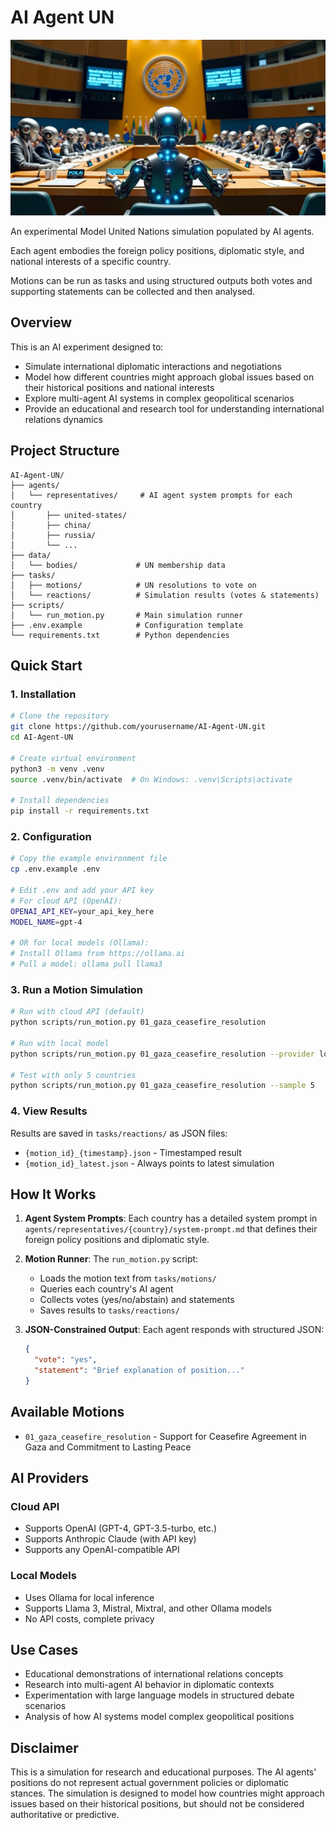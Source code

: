 # AI Agent UN
![alt text](images/banner.jpg)


An experimental Model United Nations simulation populated by AI agents. 

Each agent embodies the foreign policy positions, diplomatic style, and national interests of a specific country.

Motions can be run as tasks and using structured outputs both votes and supporting statements can be collected and then analysed.

## Overview

This is an AI experiment designed to:
- Simulate international diplomatic interactions and negotiations
- Model how different countries might approach global issues based on their historical positions and national interests
- Explore multi-agent AI systems in complex geopolitical scenarios
- Provide an educational and research tool for understanding international relations dynamics

## Project Structure

```
AI-Agent-UN/
├── agents/
│   └── representatives/     # AI agent system prompts for each country
│       ├── united-states/
│       ├── china/
│       ├── russia/
│       └── ...
├── data/
│   └── bodies/             # UN membership data
├── tasks/
│   ├── motions/            # UN resolutions to vote on
│   └── reactions/          # Simulation results (votes & statements)
├── scripts/
│   └── run_motion.py       # Main simulation runner
├── .env.example            # Configuration template
└── requirements.txt        # Python dependencies
```

## Quick Start

### 1. Installation

```bash
# Clone the repository
git clone https://github.com/yourusername/AI-Agent-UN.git
cd AI-Agent-UN

# Create virtual environment
python3 -m venv .venv
source .venv/bin/activate  # On Windows: .venv\Scripts\activate

# Install dependencies
pip install -r requirements.txt
```

### 2. Configuration

```bash
# Copy the example environment file
cp .env.example .env

# Edit .env and add your API key
# For cloud API (OpenAI):
OPENAI_API_KEY=your_api_key_here
MODEL_NAME=gpt-4

# OR for local models (Ollama):
# Install Ollama from https://ollama.ai
# Pull a model: ollama pull llama3
```

### 3. Run a Motion Simulation

```bash
# Run with cloud API (default)
python scripts/run_motion.py 01_gaza_ceasefire_resolution

# Run with local model
python scripts/run_motion.py 01_gaza_ceasefire_resolution --provider local

# Test with only 5 countries
python scripts/run_motion.py 01_gaza_ceasefire_resolution --sample 5
```

### 4. View Results

Results are saved in `tasks/reactions/` as JSON files:
- `{motion_id}_{timestamp}.json` - Timestamped result
- `{motion_id}_latest.json` - Always points to latest simulation

## How It Works

1. **Agent System Prompts**: Each country has a detailed system prompt in `agents/representatives/{country}/system-prompt.md` that defines their foreign policy positions and diplomatic style.

2. **Motion Runner**: The `run_motion.py` script:
   - Loads the motion text from `tasks/motions/`
   - Queries each country's AI agent
   - Collects votes (yes/no/abstain) and statements
   - Saves results to `tasks/reactions/`

3. **JSON-Constrained Output**: Each agent responds with structured JSON:
   ```json
   {
     "vote": "yes",
     "statement": "Brief explanation of position..."
   }
   ```

## Available Motions

- `01_gaza_ceasefire_resolution` - Support for Ceasefire Agreement in Gaza and Commitment to Lasting Peace

## AI Providers

### Cloud API
- Supports OpenAI (GPT-4, GPT-3.5-turbo, etc.)
- Supports Anthropic Claude (with API key)
- Supports any OpenAI-compatible API

### Local Models
- Uses Ollama for local inference
- Supports Llama 3, Mistral, Mixtral, and other Ollama models
- No API costs, complete privacy

## Use Cases

- Educational demonstrations of international relations concepts
- Research into multi-agent AI behavior in diplomatic contexts
- Experimentation with large language models in structured debate scenarios
- Analysis of how AI systems model complex geopolitical positions

 
## Disclaimer

This is a simulation for research and educational purposes. The AI agents' positions do not represent actual government policies or diplomatic stances. The simulation is designed to model how countries might approach issues based on their historical positions, but should not be considered authoritative or predictive.
